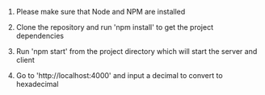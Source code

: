 1. Please make sure that Node and NPM are installed

2. Clone the repository and run 'npm install' to get the project dependencies 

3. Run 'npm start' from the project directory which will start the server and client

4. Go to 'http://localhost:4000' and input a decimal to convert to hexadecimal
